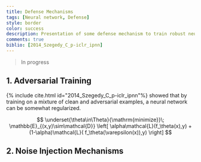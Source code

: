```yaml
---
title: Defense Mechanisms
tags: [Neural network, Defense]
style: border
color: success
description: Presentation of some defense mechanism to train robust neural networks
comments: true
biblio: [2014_Szegedy_C_p-iclr_ipnn]
---
```


> In progress

## 1. Adversarial Training

{% include cite.html id="2014_Szegedy_C_p-iclr_ipnn"%} showed that by training on a mixture of clean and adversarial examples, a neural network can be somewhat regularized.

$$
\underset{\theta\in\Theta}{\mathrm{minimize}}\; \mathbb{E}_{(x,y)\sim\mathcal{D}} \left[ \alpha\mathcal{L}(f_\theta(x),y) + (1-\alpha)\mathcal{L}( f_\theta(\varepsilon(x)),y) \right]
$$


## 2. Noise Injection Mechanisms




